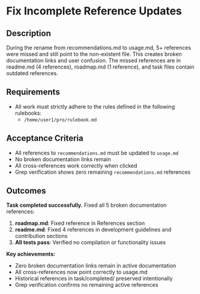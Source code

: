 # Fix Incomplete Reference Updates

## Description

During the rename from recommendations.md to usage.md, 5+ references were missed and still point to the non-existent file. This creates broken documentation links and user confusion. The missed references are in readme.md (4 references), roadmap.md (1 reference), and task files contain outdated references.

## Requirements

-   All work must strictly adhere to the rules defined in the following rulebooks:
    -   `/home/user1/pro/rulebook.md`

## Acceptance Criteria

-   All references to `recommendations.md` must be updated to `usage.md`
-   No broken documentation links remain
-   All cross-references work correctly when clicked
-   Grep verification shows zero remaining `recommendations.md` references

## Outcomes

**Task completed successfully.** Fixed all 5 broken documentation references:

1. **roadmap.md**: Fixed reference in References section
2. **readme.md**: Fixed 4 references in development guidelines and contribution sections
3. **All tests pass**: Verified no compilation or functionality issues

**Key achievements:**
- Zero broken documentation links remain in active documentation
- All cross-references now point correctly to usage.md
- Historical references in task/completed/ preserved intentionally
- Grep verification confirms no remaining active references